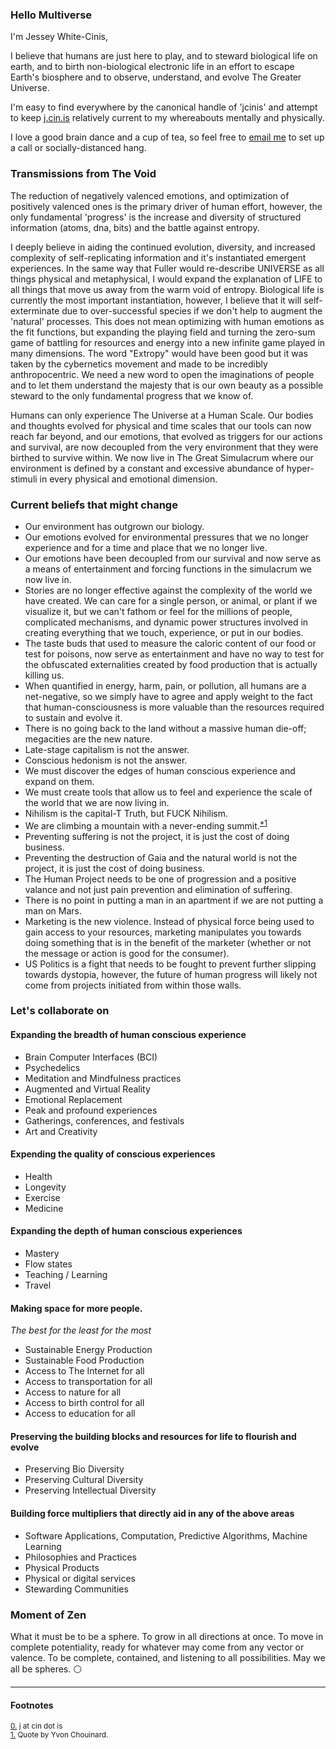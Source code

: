### Hello Multiverse

I'm Jessey White-Cinis,

I believe that humans are just here to play, and to steward biological life on earth, and to birth non-biological electronic life in an effort to escape Earth's biosphere and to observe, understand, and evolve The Greater Universe.

I'm easy to find everywhere by the canonical handle of 'jcinis' and attempt to keep [j.cin.is](https://j.cin.is) relatively current to my whereabouts mentally and physically.

I love a good brain dance and a cup of tea, so feel free to <span id="a0">[email me](#f0)</span> to set up a call or socially-distanced hang.


### Transmissions from The Void

The reduction of negatively valenced emotions, and optimization of positively valenced ones is the primary driver of human effort, however, the only fundamental 'progress' is the increase and diversity of structured information  (atoms, dna, bits) and the battle against entropy.

I deeply believe in aiding the continued evolution, diversity, and increased complexity of self-replicating information and it's instantiated emergent experiences.  In the same way that Fuller would re-describe UNIVERSE as all things physical and metaphysical, I would expand the explanation of LIFE to all things that move us away from the warm void of entropy.  Biological life is currently the most important instantiation, however, I believe that it will self-exterminate due to over-successful species if we don't help to augment the 'natural' processes.  This does not mean optimizing with human emotions as the fit functions, but expanding the playing field and turning the zero-sum game of battling for resources and energy into a new infinite game played in many dimensions.  The word "Extropy" would have been good but it was taken by the cybernetics movement and made to be incredibly anthropocentric.  We need a new word to open the imaginations of people and to let them understand the majesty that is our own beauty as a possible steward to the only fundamental progress that we know of.

Humans can only experience The Universe at a Human Scale.  Our bodies and thoughts evolved for physical and time scales that our tools can now reach far beyond, and our emotions, that evolved as triggers for our actions and survival, are now decoupled from the very environment that they were birthed to survive within.  We now live in The Great Simulacrum where our environment is defined by a constant and excessive abundance of hyper-stimuli in every physical and emotional dimension.


### Current beliefs that might change

- Our environment has outgrown our biology.
- Our emotions evolved for environmental pressures that we no longer experience and for a time and place that we no longer live.
- Our emotions have been decoupled from our survival and now serve as a means of entertainment and forcing functions in the simulacrum we now live in.
- Stories are no longer effective against the complexity of the world we have created.  We can care for a single person, or animal, or plant if we visualize it, but we can't fathom or feel for the millions of people, complicated mechanisms, and dynamic power structures involved in creating everything that we touch, experience, or put in our bodies.
- The taste buds that used to measure the caloric content of our food or test for poisons, now serve as entertainment and have no way to test for the obfuscated externalities created by food production that is actually killing us.
- When quantified in energy, harm, pain, or pollution, all humans are a net-negative, so we simply have to agree and apply weight to the fact that human-consciousness is more valuable than the resources required to sustain and evolve it.
- There is no going back to the land without a massive human die-off; megacities are the new nature.
- Late-stage capitalism is not the answer.
- Conscious hedonism is not the answer.
- We must discover the edges of human conscious experience and expand on them. 
- We must create tools that allow us to feel and experience the scale of the world that we are now living in.
- Nihilism is the capital-T Truth, but FUCK Nihilism.
- We are climbing a mountain with a never-ending summit.<sup id="a1">[*1](#f1)</sup>
- Preventing suffering is not the project, it is just the cost of doing business.
- Preventing the destruction of Gaia and the natural world is not the project, it is just the cost of doing business.
- The Human Project needs to be one of progression and a positive valance and not just pain prevention and elimination of suffering.
- There is no point in putting a man in an apartment if we are not putting a man on Mars.
- Marketing is the new violence.  Instead of physical force being used to gain access to your resources, marketing manipulates you towards doing something that is in the benefit of the marketer (whether or not the message or action is good for the consumer).
- US Politics is a fight that needs to be fought to prevent further slipping towards dystopia, however, the future of human progress will likely not come from projects initiated from within those walls.


### Let's collaborate on

#### Expanding the breadth of human conscious experience
  - Brain Computer Interfaces (BCI)
  - Psychedelics
  - Meditation and Mindfulness practices
  - Augmented and Virtual Reality
  - Emotional Replacement
  - Peak and profound experiences
  - Gatherings, conferences, and festivals
  - Art and Creativity

#### Expending the quality of conscious experiences
  - Health
  - Longevity
  - Exercise
  - Medicine

#### Expanding the depth of human conscious experiences
  - Mastery
  - Flow states
  - Teaching / Learning
  - Travel

#### Making space for more people.
*The best for the least for the most*
  - Sustainable Energy Production
  - Sustainable Food Production
  - Access to The Internet for all
  - Access to transportation for all
  - Access to nature for all
  - Access to birth control for all
  - Access to education for all

#### Preserving the building blocks and resources for life to flourish and evolve
  - Preserving Bio Diversity
  - Preserving Cultural Diversity
  - Preserving Intellectual Diversity
 
#### Building force multipliers that directly aid in any of the above areas
  - Software Applications, Computation, Predictive Algorithms, Machine Learning
  - Philosophies and Practices
  - Physical Products
  - Physical or digital services
  - Stewarding Communities


### Moment of Zen

What it must be to be a sphere. To grow in all directions at once. To move in complete potentiality, ready for whatever may come from any vector or valence. To be complete, contained, and listening to all possibilities. May we all be spheres. ⚪


------

#### Footnotes
<sub id="f0">[0.](#a0) j at cin dot is</sub>  
<sub id="f1">[1.](#a1) Quote by Yvon Chouinard.</sub>  
